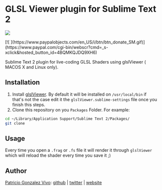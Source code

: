 # GLSL Viewer plugin for Sublime Text 2

![](http://patriciogonzalezvivo.com/images/glslViewer.gif)

<div>
[![ ](https://www.paypalobjects.com/en_US/i/btn/btn_donate_SM.gif)](https://www.paypal.com/cgi-bin/webscr?cmd=_s-xclick&hosted_button_id=4BQMKQJDQ9XH6)
</div>

Sublime Text 2 plugin for live-coding GLSL Shaders using glslViewer ( MACOS X and Linux only).

## Installation
1. Install [glslViewer](https://github.com/patriciogonzalezvivo/glslViewer). By default it will be installed on ```/usr/local/bin``` if that's not the case edit it the ```glslViewer.sublime-settings``` file once you finish this steps.
2. Clone this repository on you ```Packages``` Folder. For example:

```bash
cd ~/Library/Application Support/Sublime Text 2/Packages/
git clone 
```

## Usage

Every time you open a ```.frag``` or ```.fs``` file it will render it through ```glslViewer``` which will reload the shader every time you save it ;)

## Author

[Patricio Gonzalez Vivo](http://https://twitter.com/patriciogv): [github](https://github.com/patriciogonzalezvivo) | [twitter](http://https://twitter.com/patriciogv) | [website](http://patricio.io)
